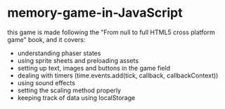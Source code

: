 # memory-game-in-JavaScript

this game is made following the "From null to full HTML5 cross platform game" book, and it covers:

  - understanding phaser states
  - using sprite sheets and preloading assets
  - setting up text, images and buttons in the game field
  - dealing with timers (time.events.add(tick, callback, callbackContext))
  - using sound effects
  - setting the scaling method properly 
  - keeping track of data using localStorage
